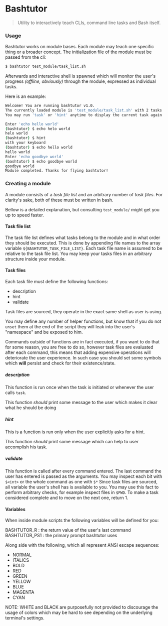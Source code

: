 # Bashtutor
> Utility to interactively teach CLIs, command line tasks and Bash itself.

### Usage
Bashtutor works on module bases.
Each module may teach one specific thing or a broader concept.
The initialization file of the module must be passed from the cli:
```sh
$ bashtutor test_module/task_list.sh
```
Afterwards and interactive shell is spawned which will monitor the user's
progress _(offline, obviously)_ through the module,
expressed as individual tasks.

Here is an example:
```sh
Welcome! You are running bashtutor v1.0.
The currently loaded module is 'test_module/task_list.sh' with 2 tasks.
You may run 'task' or 'hint' anytime to display the current task again or a help message respectedly.

Enter 'echo hello world'
(bashtutor) $ echo helo world
helo world
(bashtutor) $ hint
with your keyboard
(bashtutor) $ echo hello world
hello world
Enter 'echo goodbye world'
(bashtutor) $ echo goodbye world
goodbye world
Module completed. Thanks for flying bashtutor!
```

### Creating a module
A module consists of a _task file list_ and an arbitrary number of _task files_.
For clarity's sake, both of these must be written in bash.

Bellow is a detailed explanation,
but consulting `test_module/` might get you up to speed faster.

#### Task file list
The task file list defines what tasks belong to the module
and in what order they should be executed.
This is done by appending file names to the array variable `${BASHTUTOR_TASK_FILE_LIST}`.
Each task file name is assumed to be relative to the task file list.
You may keep your tasks files in an arbitrary structure inside your module.

#### Task files
Each task file must define the following functions:
+ description
+ hint
+ validate

Task files are sourced,
they operate in the exact same shell as user is using.

You may define any number of helper functions,
but know that if you do not `unset` them at the end of the script
they will leak into the user's "namespace" and be exposed to him.

Commands outside of functions are in fact executed,
if you want to do that for some reason,
you are free to do so,
however task files are evaluated after each command,
this means that adding expensive operations
will deteriorate the user experience.
In such case you should set some symbols
which **will** persist and check for their existence/state.

##### description
This function is run once when the task is initiated
or whenever the user calls `task`.

This function *should* print some message to the user which makes it clear
what he should be doing

##### hint
This is a function is run only when the user explicitly asks for a hint.

This function *should* print some message which can help to user accomplish his task.

##### validate
This function is called after every command entered.
The last command the user has entered is passed as the arguments.
You may inspect each bit with `$<int>` or the whole command as one with `$*`
Since task files are sourced, all variable the user's shell has is available to you.
You may use this fact to perform arbitrary checks,
for example inspect files in `$PWD`.
To make a task considered complete and to move on the next one, return 1.

#### Variables
When inside module scripts the following variables will be defined for you:

BASHTUTOR_R    : the return value of the user's last command
BASHTUTOR_PS1   : the primary prompt bashtutor uses

Along side with the following, which all represent ANSI escape sequences:
+ NORMAL
+ ITALICS
+ BOLD
+ RED
+ GREEN
+ YELLOW
+ BLUE
+ MAGENTA
+ CYAN

NOTE: WHITE and BLACK are purposefully not provided
to discourage the usage of colors which may be hard to see depending on the
underlying terminal's settings.
